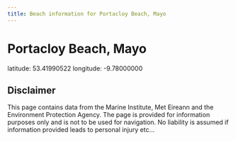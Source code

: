 ```yaml
---
title: Beach information for Portacloy Beach, Mayo
---
```

# Portacloy Beach, Mayo 

<div class="location-info">latitude: 53.41990522 longitude: -9.78000000</div>
<div class="met-eireann-warnings"></div>
<div></div>

## Disclaimer

This page contains data from the Marine Institute, 
Met Eireann and the Environment Protection Agency. The page is provided for
information purposes only and is not to be used for navigation. No liability 
is assumed if information provided leads to personal injury etc...